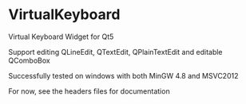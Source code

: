 VirtualKeyboard
===============

Virtual Keyboard Widget for Qt5

Support editing QLineEdit, QTextEdit, QPlainTextEdit and editable QComboBox

Successfully tested on windows with both MinGW 4.8 and MSVC2012


For now, see the headers files for documentation
